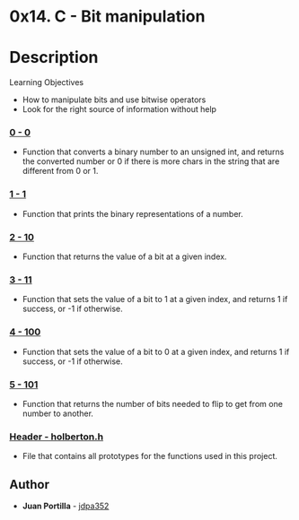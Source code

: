 # 0x14. C - Bit manipulation

# Description

Learning Objectives
* How to manipulate bits and use bitwise operators
* Look for the right source of information without help

### [0 - 0](./0-binary_to_uint.c)
* Function that converts a binary number to an unsigned int, and returns the converted number or 0 if there is more chars in the string that are different from 0 or 1.

### [1 - 1](./1-print_binary.c)
* Function that prints the binary representations of a number.

### [2 - 10](./2-get_bit.c)
* Function that returns the value of a bit at a given index.

### [3 - 11](./3-set_bit.c)
* Function that sets the value of a bit to 1 at a given index, and returns 1 if success, or -1 if otherwise.

### [4 - 100](./4-clear_bit.c)
* Function that sets the value of a bit to 0 at a given index, and returns 1 if success, or -1 if otherwise.

### [5 - 101](./5-flib_bits.c)
* Function that returns the number of bits needed to flip to get from one number to another.

### [Header - holberton.h](./holberton.h)
*  File that contains all prototypes for the functions used in this project.

## Author
* **Juan Portilla** - [jdpa352](https://github.com/Jdpa357)